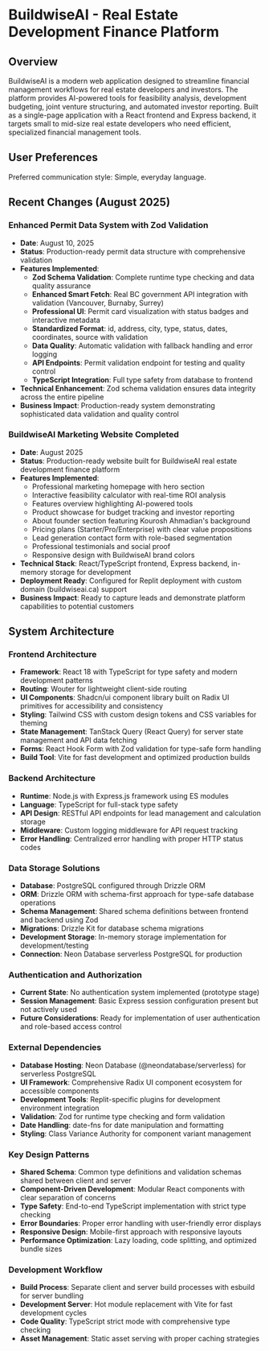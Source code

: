 # BuildwiseAI - Real Estate Development Finance Platform

## Overview

BuildwiseAI is a modern web application designed to streamline financial management workflows for real estate developers and investors. The platform provides AI-powered tools for feasibility analysis, development budgeting, joint venture structuring, and automated investor reporting. Built as a single-page application with a React frontend and Express backend, it targets small to mid-size real estate developers who need efficient, specialized financial management tools.

## User Preferences

Preferred communication style: Simple, everyday language.

## Recent Changes (August 2025)

### Enhanced Permit Data System with Zod Validation
- **Date**: August 10, 2025
- **Status**: Production-ready permit data structure with comprehensive validation
- **Features Implemented**:
  - **Zod Schema Validation**: Complete runtime type checking and data quality assurance
  - **Enhanced Smart Fetch**: Real BC government API integration with validation (Vancouver, Burnaby, Surrey)
  - **Professional UI**: Permit card visualization with status badges and interactive metadata
  - **Standardized Format**: id, address, city, type, status, dates, coordinates, source with validation
  - **Data Quality**: Automatic validation with fallback handling and error logging
  - **API Endpoints**: Permit validation endpoint for testing and quality control
  - **TypeScript Integration**: Full type safety from database to frontend
- **Technical Enhancement**: Zod schema validation ensures data integrity across the entire pipeline
- **Business Impact**: Production-ready system demonstrating sophisticated data validation and quality control

### BuildwiseAI Marketing Website Completed
- **Date**: August 2025
- **Status**: Production-ready website built for BuildwiseAI real estate development finance platform
- **Features Implemented**:
  - Professional marketing homepage with hero section
  - Interactive feasibility calculator with real-time ROI analysis
  - Features overview highlighting AI-powered tools
  - Product showcase for budget tracking and investor reporting
  - About founder section featuring Kourosh Ahmadian's background
  - Pricing plans (Starter/Pro/Enterprise) with clear value propositions
  - Lead generation contact form with role-based segmentation
  - Professional testimonials and social proof
  - Responsive design with BuildwiseAI brand colors
- **Technical Stack**: React/TypeScript frontend, Express backend, in-memory storage for development
- **Deployment Ready**: Configured for Replit deployment with custom domain (buildwiseai.ca) support
- **Business Impact**: Ready to capture leads and demonstrate platform capabilities to potential customers

## System Architecture

### Frontend Architecture
- **Framework**: React 18 with TypeScript for type safety and modern development patterns
- **Routing**: Wouter for lightweight client-side routing
- **UI Components**: Shadcn/ui component library built on Radix UI primitives for accessibility and consistency
- **Styling**: Tailwind CSS with custom design tokens and CSS variables for theming
- **State Management**: TanStack Query (React Query) for server state management and API data fetching
- **Forms**: React Hook Form with Zod validation for type-safe form handling
- **Build Tool**: Vite for fast development and optimized production builds

### Backend Architecture
- **Runtime**: Node.js with Express.js framework using ES modules
- **Language**: TypeScript for full-stack type safety
- **API Design**: RESTful API endpoints for lead management and calculation storage
- **Middleware**: Custom logging middleware for API request tracking
- **Error Handling**: Centralized error handling with proper HTTP status codes

### Data Storage Solutions
- **Database**: PostgreSQL configured through Drizzle ORM
- **ORM**: Drizzle ORM with schema-first approach for type-safe database operations
- **Schema Management**: Shared schema definitions between frontend and backend using Zod
- **Migrations**: Drizzle Kit for database schema migrations
- **Development Storage**: In-memory storage implementation for development/testing
- **Connection**: Neon Database serverless PostgreSQL for production

### Authentication and Authorization
- **Current State**: No authentication system implemented (prototype stage)
- **Session Management**: Basic Express session configuration present but not actively used
- **Future Considerations**: Ready for implementation of user authentication and role-based access control

### External Dependencies
- **Database Hosting**: Neon Database (@neondatabase/serverless) for serverless PostgreSQL
- **UI Framework**: Comprehensive Radix UI component ecosystem for accessible components
- **Development Tools**: Replit-specific plugins for development environment integration
- **Validation**: Zod for runtime type checking and form validation
- **Date Handling**: date-fns for date manipulation and formatting
- **Styling**: Class Variance Authority for component variant management

### Key Design Patterns
- **Shared Schema**: Common type definitions and validation schemas shared between client and server
- **Component-Driven Development**: Modular React components with clear separation of concerns
- **Type Safety**: End-to-end TypeScript implementation with strict type checking
- **Error Boundaries**: Proper error handling with user-friendly error displays
- **Responsive Design**: Mobile-first approach with responsive layouts
- **Performance Optimization**: Lazy loading, code splitting, and optimized bundle sizes

### Development Workflow
- **Build Process**: Separate client and server build processes with esbuild for server bundling
- **Development Server**: Hot module replacement with Vite for fast development cycles
- **Code Quality**: TypeScript strict mode with comprehensive type checking
- **Asset Management**: Static asset serving with proper caching strategies